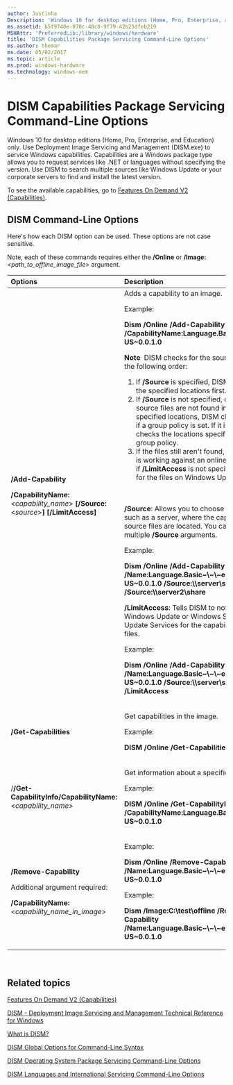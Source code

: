 ```yaml
---
author: Justinha
Description: 'Windows 10 for desktop editions (Home, Pro, Enterprise, and Education) only.'
ms.assetid: b5f9740e-070c-48c0-9f79-42b25dfeb219
MSHAttr: 'PreferredLib:/library/windows/hardware'
title: 'DISM Capabilities Package Servicing Command-Line Options'
ms.author: themar
ms.date: 05/02/2017
ms.topic: article
ms.prod: windows-hardware
ms.technology: windows-oem
---
```


# <span id="dism_capabilities_package_servicing_command-line_options"></span>DISM Capabilities Package Servicing Command-Line Options


Windows 10 for desktop editions (Home, Pro, Enterprise, and Education) only. Use Deployment Image Servicing and Management (DISM.exe) to service Windows capabilities. Capabilities are a Windows package type allows you to request services like .NET or languages without specifying the version. Use DISM to search multiple sources like Windows Update or your corporate servers to find and install the latest version.

To see the available capabilities, go to [Features On Demand V2 (Capabilities)](features-on-demand-v2--capabilities.md).

## <span id="DISM_Command-Line_Options"></span><span id="dism_command-line_options"></span><span id="DISM_COMMAND-LINE_OPTIONS"></span>DISM Command-Line Options


Here's how each DISM option can be used. These options are not case sensitive.

Note, each of these commands requires either the **/Online** or **/Image:**&lt;*path\_to\_offline\_image\_file*&gt; argument.

<table>
<colgroup>
<col width="50%" />
<col width="50%" />
</colgroup>
<thead>
<tr class="header">
<th align="left">Options</th>
<th align="left">Description</th>
</tr>
</thead>
<tbody>
<tr class="odd">
<td align="left"><p><strong>/Add-Capability</strong></p>
<p><strong>/CapabilityName:</strong>&lt;<em>capability_name</em>&gt; <strong>[/Source:</strong>&lt;<em>source</em>&gt;<strong>] [/LimitAccess]</strong></p></td>
<td align="left">Adds a capability to an image.
<p>Example:</p><p><strong>Dism /Online /Add-Capability /CapabilityName:Language.Basic~\~\~en-US~0.0.1.0</strong></p>
<div class="alert">
<strong>Note</strong>  DISM checks for the source files in the following order:
<ol>
<li>If <strong>/Source</strong> is specified, DISM looks in the specified locations first.</li>
<li>If <strong>/Source</strong> is not specified, or if the source files are not found in the specified locations, DISM checks to see if a group policy is set. If it is, DISM checks the locations specified by the group policy.</li>
<li>If the files still aren't found, and if DISM is working against an online image, and if <strong>/LimitAccess</strong> is not specified, it looks for the files on Windows Update.</li>
</ol>
</div>
<div>
 
</div>
<p><strong>/Source</strong>: Allows you to choose a location, such as a server, where the capability source files are located. You can use multiple <strong>/Source</strong> arguments.</p>
<p>Example:</p><p><strong>Dism /Online /Add-Capability /Name:Language.Basic~\~\~en-US~0.0.1.0 /Source:\\server\share /Source:\\server2\share</strong></p>
<p><strong>/LimitAccess</strong>: Tells DISM to not check Windows Update or Windows Server Update Services for the capability source files.</p>
<p>Example:</p><p><strong>Dism /Online /Add-Capability /Name:Language.Basic~\~\~en-US~0.0.1.0 /Source:\\server\share /LimitAccess</strong></p></td>
</tr>
<tr class="even">
<td align="left"><strong>/Get-Capabilities</strong></td>
<td align="left"><p>Get capabilities in the image.</p><p>Example:</p>
<p><strong>DISM /Online /Get-Capabilities</strong></p></td>
</tr>
<tr class="odd">
<td align="left">/<strong>/Get-CapabilityInfo/CapabilityName:</strong>&lt;<em>capability_name</em>&gt;</td>
<td align="left"><p>Get information about a specific capability.</p><p>Example:</p>
<p><strong>DISM /Online /Get-CapabilityInfo
 /CapabilityName:Language.Basic~\~\~en-US~0.0.1.0</strong></p></td>
</tr>
<tr class="even">
<td align="left"><strong>/Remove-Capability</strong>
<p>Additional argument required:</p>
<strong>/CapabilityName:</strong>&lt;<em>capability_name_in_image</em>&gt;</td>
<td align="left"><p>Example:</p><p><strong>Dism /Online /Remove-Capability /Name:Language.Basic~\~\~en-US~0.0.1.0</strong></p><p>Example:</p>
<p><strong>Dism /Image:C:\test\offline /Remove-Capability /Name:Language.Basic~\~\~en-US~0.0.1.0</strong></p></td>
</tr>
</tbody>
</table>

 

## <span id="related_topics"></span>Related topics


[Features On Demand V2 (Capabilities)](features-on-demand-v2--capabilities.md)

[DISM - Deployment Image Servicing and Management Technical Reference for Windows](dism---deployment-image-servicing-and-management-technical-reference-for-windows.md)

[What is DISM?](what-is-dism.md)

[DISM Global Options for Command-Line Syntax](dism-global-options-for-command-line-syntax.md)

[DISM Operating System Package Servicing Command-Line Options](dism-operating-system-package-servicing-command-line-options.md)

[DISM Languages and International Servicing Command-Line Options](dism-languages-and-international-servicing-command-line-options.md)

 

 






